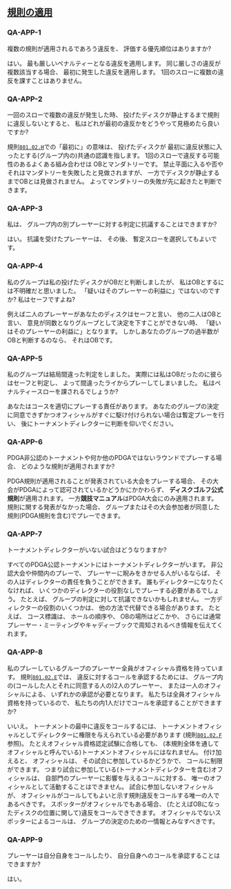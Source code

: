 ## [規則の適用](801)

### QA-APP-1
複数の規則が適用されるであろう違反を、
評価する優先順位はありますか?

はい。
最も厳しいペナルティーとなる違反を適用します。
同じ厳しさの違反が複数該当する場合、
最初に発生した違反を適用します。
1回のスローに複数の違反を課すことはありません。

### QA-APP-2
一回のスローで複数の違反が発生した時、
投げたディスクが静止するまで規則に違反しないとすると、
私はどれが最初の違反かをどうやって見極めたら良いですか?

規則[`801.02.H`](80102)での「最初に」の意味は、
投げたディスクが
最初に違反状態に入ったとする(グループ内の)共通の認識を指します。
1回のスローで違反する可能性のあるよくある組み合わせは
OBとマンダトリーです。
禁止平面に入るや否やそれはマンダトリーを失敗したと見做されますが、
一方でディスクが静止するまでOBとは見做されません。
よってマンダトリーの失敗が先に起きたと判断できます。

### QA-APP-3
私は、
グループ内の別プレーヤーに対する判定に抗議することはできますか?

はい。
抗議を受けたプレーヤーは、
その後、
暫定スローを選択してもよいです。

### QA-APP-4
私のグループは私の投げたディスクがOBだと判断しましたが、
私はOBとするには不明確だと思いました。
「疑いはそのプレーヤーの利益に」ではないのですか?
私はセーフですよね?

例えば二人のプレーヤーがあなたのディスクはセーフと言い、
他の二人はOBと言い、
意見が同数となりグループとして決定を下すことができない時、
「疑いはそのプレーヤーの利益に」となります。
しかしあなたのグループの過半数がOBと判断するのなら、
それはOBです。

### QA-APP-5
私のグループは結局間違った判定をしました。
実際には私はOBだったのに彼らはセーフと判定し、
よって間違ったライからプレーしてしまいました。
私はペナルティースローを課されるでしょうか?

あなたはコースを適切にプレーする責任があります。
あなたのグループの決定に同意できずかつオフィシャルがすぐに駆け付けられない場合は暫定プレーを行い、
後にトーナメントディレクターに判断を仰いでください。

### QA-APP-6
PDGA非公認のトーナメントや何か他のPDGAではないラウンドでプレーする場合、
どのような規則が適用されますか?

PDGA規則が適用されることが発表されている大会をプレーする場合、
その大会がPDGAによって認可されているかどうかにかかわらず、
**ディスクゴルフ公式規則**が適用されます。
一方**競技マニュアル**はPDGA大会にのみ適用されます。
規則に関する発表がなかった場合、
グループまたはその大会参加者が同意した規則(PDGA規則を含む)でプレーできます。

### QA-APP-7
トーナメントディレクターがいない試合はどうなりますか?

すべてのPDGA公認トーナメントにはトーナメントディレクターがいます。
非公認大会や仲間内のプレーで、
プレーヤーに睨みをきかせる人がいるならば、
その人はディレクターの責任を負うことができます。
誰もディレクターになりたくなければ、
いくつかのディレクターの役割なしでプレーする必要があるでしょう。
たとえば、
グループの判定に対して抗議できないかもしれません。
一方ディレクターの役割のいくつかは、
他の方法で代替できる場合があります。
たとえば、
コース標識は、
ホールの順序や、
OBの場所はどこかや、
さらには通常プレーヤー・ミーティングやキャディーブックで周知されるべき情報を伝えてくれます。

### QA-APP-8
私のプレーしているグループのプレーヤー全員がオフィシャル資格を持っています。
規則[`801.02.E`](80102)では、
違反に対するコールを承認するためには、
グループ内の(コールした人とそれに同意する人の)2人のプレーヤー、
または一人のオフィシャルによる、
いずれかの承認が必要となります。
私たちは全員オフィシャル資格を持っているので、
私たちの内1人だけでコールを承認することができますか?

いいえ。
トーナメントの最中に違反をコールするには、
トーナメントオフィシャルとしてディレクターに権限を与えられている必要があります
(規則[`801.02.F`](80102)参照)。
たとえオフィシャル資格認定試験に合格しても、
(本規則全体を通してオフィシャルと呼んでいる)トーナメントオフィシャルにはなれません。
付け加えると、
オフィシャルは、
その試合に参加しているかどうかで、
コールに制限ができます。
つまり試合に参加している(トーナメントディレクターを含む)オフィシャルは、
自部門のプレーヤーに影響を与えるコールに対する、
唯一のオフィシャルとして活動することはできません。
試合に参加しないオフィシャルが、
オフィシャルがコールしてもよいと示す規則違反をコールする唯一の人であるべきです。
スポッターがオフィシャルでもある場合、
(たとえばOBになったディスクの位置に関して)違反をコールできできます。
オフィシャルでないスポッターによるコールは、
グループの決定のための一情報とみなすべきです。

### QA-APP-9
プレーヤーは自分自身をコールしたり、
自分自身へのコールを承認することはできますか?

はい。

